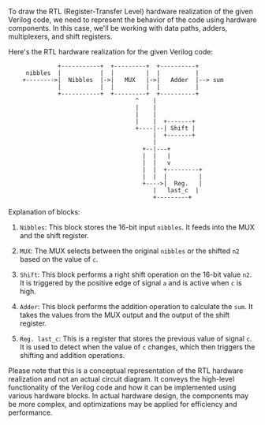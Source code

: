 To draw the RTL (Register-Transfer Level) hardware realization of the given Verilog code, we need to represent the behavior of the code using hardware components. In this case, we'll be working with data paths, adders, multiplexers, and shift registers.

Here's the RTL hardware realization for the given Verilog code:

```
              +-----------+  +---------+  +----------+
     nibbles  |           |  |         |  |          |
    +-------->|  Nibbles  |->|   MUX   |->|   Adder  |--> sum
              |           |  |         |  |          |
              +-----------+  +---------+  +----------+
                                    ^    |
                                    |    |
                                    |    |
                                    |    |  +-------+
                                    +----|--| Shift |
                                         |  +-------+
                                         |
                                      +--|---+
                                      |  |   |
                                      |  |   v
                                      |  |  +---------+
                                      |  |  |         |
                                      +---->|  Reg.   |
                                         |   last_c  |
                                         +---------+
```

Explanation of blocks:

1. `Nibbles`: This block stores the 16-bit input `nibbles`. It feeds into the MUX and the shift register.

2. `MUX`: The MUX selects between the original `nibbles` or the shifted `n2` based on the value of `c`.

3. `Shift`: This block performs a right shift operation on the 16-bit value `n2`. It is triggered by the positive edge of signal `a` and is active when `c` is high.

4. `Adder`: This block performs the addition operation to calculate the `sum`. It takes the values from the MUX output and the output of the shift register.

5. `Reg. last_c`: This is a register that stores the previous value of signal `c`. It is used to detect when the value of `c` changes, which then triggers the shifting and addition operations.

Please note that this is a conceptual representation of the RTL hardware realization and not an actual circuit diagram. It conveys the high-level functionality of the Verilog code and how it can be implemented using various hardware blocks. In actual hardware design, the components may be more complex, and optimizations may be applied for efficiency and performance.